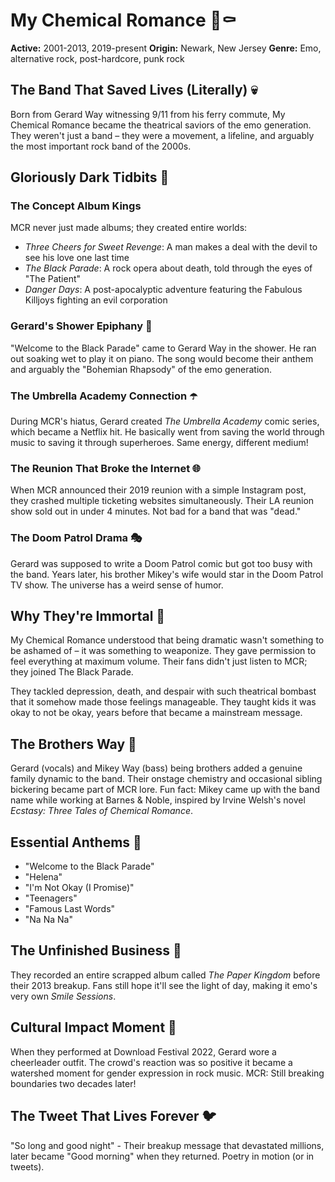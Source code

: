# My Chemical Romance 🖤⚰️

**Active:** 2001-2013, 2019-present
**Origin:** Newark, New Jersey
**Genre:** Emo, alternative rock, post-hardcore, punk rock

## The Band That Saved Lives (Literally) 💀

Born from Gerard Way witnessing 9/11 from his ferry commute, My Chemical Romance became the theatrical saviors of the emo generation. They weren't just a band – they were a movement, a lifeline, and arguably the most important rock band of the 2000s.

## Gloriously Dark Tidbits 🦇

### The Concept Album Kings
MCR never just made albums; they created entire worlds:
- *Three Cheers for Sweet Revenge*: A man makes a deal with the devil to see his love one last time
- *The Black Parade*: A rock opera about death, told through the eyes of "The Patient"
- *Danger Days*: A post-apocalyptic adventure featuring the Fabulous Killjoys fighting an evil corporation

### Gerard's Shower Epiphany 🚿
"Welcome to the Black Parade" came to Gerard Way in the shower. He ran out soaking wet to play it on piano. The song would become their anthem and arguably the "Bohemian Rhapsody" of the emo generation.

### The Umbrella Academy Connection ☂️
During MCR's hiatus, Gerard created *The Umbrella Academy* comic series, which became a Netflix hit. He basically went from saving the world through music to saving it through superheroes. Same energy, different medium!

### The Reunion That Broke the Internet 🌐
When MCR announced their 2019 reunion with a simple Instagram post, they crashed multiple ticketing websites simultaneously. Their LA reunion show sold out in under 4 minutes. Not bad for a band that was "dead."

### The Doom Patrol Drama 🎭
Gerard was supposed to write a Doom Patrol comic but got too busy with the band. Years later, his brother Mikey's wife would star in the Doom Patrol TV show. The universe has a weird sense of humor.

## Why They're Immortal 🌹

My Chemical Romance understood that being dramatic wasn't something to be ashamed of – it was something to weaponize. They gave permission to feel everything at maximum volume. Their fans didn't just listen to MCR; they joined The Black Parade.

They tackled depression, death, and despair with such theatrical bombast that it somehow made those feelings manageable. They taught kids it was okay to not be okay, years before that became a mainstream message.

## The Brothers Way 👬
Gerard (vocals) and Mikey Way (bass) being brothers added a genuine family dynamic to the band. Their onstage chemistry and occasional sibling bickering became part of MCR lore. Fun fact: Mikey came up with the band name while working at Barnes & Noble, inspired by Irvine Welsh's novel *Ecstasy: Three Tales of Chemical Romance*.

## Essential Anthems 🎪
- "Welcome to the Black Parade"
- "Helena"
- "I'm Not Okay (I Promise)"
- "Teenagers"
- "Famous Last Words"
- "Na Na Na"

## The Unfinished Business 📼
They recorded an entire scrapped album called *The Paper Kingdom* before their 2013 breakup. Fans still hope it'll see the light of day, making it emo's very own *Smile Sessions*.

## Cultural Impact Moment 🎨
When they performed at Download Festival 2022, Gerard wore a cheerleader outfit. The crowd's reaction was so positive it became a watershed moment for gender expression in rock music. MCR: Still breaking boundaries two decades later!

## The Tweet That Lives Forever 🐦
"So long and good night" - Their breakup message that devastated millions, later became "Good morning" when they returned. Poetry in motion (or in tweets).